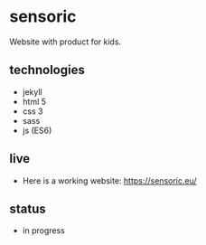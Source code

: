 # sensoric
Website with product for kids. 

## technologies
* jekyll
* html 5
* css 3
* sass
* js (ES6)

## live
* Here is a working website: https://sensoric.eu/

## status
* in progress
